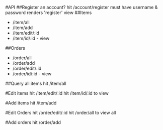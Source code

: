 #API
##Register an account?
hit /account/register
	must have username & password
	renders 'register' view
##Items
- /item/all
- /item/add
- /item/edit/:id
- /item/id/:id - view

##Orders
- /order/all
- /order/add
- /order/edit/:id
- /order/id/:id - view


##Query all items
hit /item/all

#Edit items
hit /item/edit/:id
hit /item/id/:id to view


#Add items
hit /item/add

#Edit Orders
hit /order/edit/:id
hit /order/all to view all

#Add orders
hit /order/add
